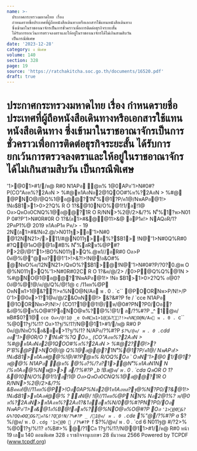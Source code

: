 ```yaml
---
name: >-
  ประกาศกระทรวงมหาดไทย เรื่อง
  กำหนดรายชื่อประเทศที่ผู้ถือหนังสือเดินทางหรือเอกสารใช้แทนหนังสือเดินทาง
  ซึ่งเข้ามาในราชอาณาจักรเป็นการชั่วคราวเพื่อการติดต่อธุรกิจระยะสั้น
  ได้รับการยกเว้นการตรวจลงตราและให้อยู่ในราชอาณาจักรได้ไม่เกินสามสิบวัน
  เป็นกรณีพิเศษ
date: '2023-12-28'
category: ง พิเศษ
volume: 140
section: 328
page: 19
source: 'https://ratchakitcha.soc.go.th/documents/16520.pdf'
draft: true
---
```


# ประกาศกระทรวงมหาดไทย เรื่อง กำหนดรายชื่อประเทศที่ผู้ถือหนังสือเดินทางหรือเอกสารใช้แทนหนังสือเดินทาง ซึ่งเข้ามาในราชอาณาจักรเป็นการชั่วคราวเพื่อการติดต่อธุรกิจระยะสั้น ได้รับการยกเว้นการตรวจลงตราและให้อยู่ในราชอาณาจักรได้ไม่เกินสามสิบวัน เป็นกรณีพิเศษ

'1>@01>#1//ห@ R#0 N1APอ ํ@ห% 1@0APอ'1>N#0#?P(CO"Aอห%?2AอN > %#@ห1AอNอ2@1QOO#%ห%?2AอN > %#@ @PNO@/@Q%1@อ@@?1N'็%@1?P/ค1@/NพAPอ@1!> !Nอ$B1>1>0>2?Q% R O 1?&@10N/O%@1!1/ล!1@ Oล>QหOอ0CNQ%1@อ@@?1R O R/NN>%2@/2>&/?% N'็%1?พ>N01 P 0#?P'1>N#0R#0R O 1?&(ล1>#&@@11>&@ อP1ค!> NAQอR/1?2PคP1%@ 2019 ห1AอP1ค Pค/> - 19 2N(ล1>#&!Nอ2.@/>N011ฐ>อ'1>N#0 @12NN21>/>11/#@N011ฐ>อ%?$B1> !N@'1>N#0Q%R#0 #?Q@1คO@@1ล#B% N'็%ลRห%@P#?P>2@/@1"1>!BO%N011ฐ>Q%.@พ1//อR#0 Oล>P 0คํ@%@"@หล?@1'1>!>&?!>!N@!อ&O#% @NหO%ค/12NN21>/QหO%?$B1>@!N@'1>N#0#?P/?0?0.@พ O @%N011ฐ>Q%'1>N#0R#02C R O 1?&ค/@/2> /0>P@Q%Q%@1N > %#@NO@1@อ@@?1NพAPอ@1!> !Nอ $B1>1>0>2?Q% อ@0?0อํ@%@!@/ค/@/Q%/@!1@ c /11คห%@P OหNพ1>1@&??!>ค%NO@N/Aอ พ . 0 . `c`` @POORNพ>P/N!>/P 0'1>@0ค>1?1@ค/@/2&OหN@!> &?&#?P fe / `cce N1APอ @1OORNพ>P/N!>/ (CO1?1@@1!@/ห/@0#?PN?P0/Oอ?&อํ@%@ห%O@#?PอNO@พ%?@%!ํ@1/ ล/?%#?P _^ 1@ค/ พB#$0?1@ `cce Oล>/@!1@ _e OหNพ1>1@&??!>ค%NO@N/Aอ พ . 0 . `c`` %@01?ฐ/%!1? Oล>1?ฐ/%!1?/N@@11>#1//ห@ R#0 P 0ค/@/NหO%อ&อค>1?ฐ/%!1? N/APอ/?%#?P _` $?%/@ค/ พ . 0 . `cdd ออ'1>@0R/O ? !NอR'%?Q Oอ _ (CO"Aอห%?2AอN > %#@ห1AอNอ2@1QOO#%ห%?2AอN > %#@2?@!>?P'B่%@P>NO@/@ Q%1@อ@@?1N'็%@1?P/ค1@/ NพAPอ!> !Nอ$B1>ห1Aอ#ํ@@%!@/#?Pํ@ห% R/OQ%Oอ ` OหN'1>@0 1/@1? ห@@% N1APอ ํ@ห% @%อ?%/?ล?1>ํ@N'็%ห1AอN1N N /%ห1Aอ@%Nพ@>> ล/?%#?P _b !Bล@ค/ พ . 0 . `cda QหOR O 1?&@10N/O%@1!1/ล!1@ Oล>QหOอ0CNQ%1@อ@@?1R O R/NN>%2@/2>&/?% &Bคคล!@//11คห%@P>!Oอ0AP%Nอ2@1ห1Aอหล?ฐ@%N?P0/?&@1!> !Nอ$B1>ห1Aอ#ํ@@% ? ลN@/ !@//11คห%@P NN% Nอ2@1%? ห/@0 ห%?2AอN>ห1Aอห%?2Aอ1?&1ออห%N/0@%#?PN?P0/Oอ NพAPอ'1>อ&@1อ%B@!อพ%?@%NO@ห%O@#?P Oอ ` '1>@0&?&%?QQหOQO&?ค?&!?QO!N/?%#?P _ /1@ค/ พ . 0 . `cde %"@/?%#?P a_ $?%/@ค/ พ . 0 . `cdg '1>@0  /?%#?P `f $?%/@ค/ พ . 0 . `cd 6 N011ฐ@ #/?2>% %@01?ฐ/%!1? อ%B#>% @/?1Cล 1?ฐ/%!1?/N@@11>#1//ห@ R#0 หน้า 19 เลม 140 ตอนพิเศษ 328 ง ราชกิจจานุเบกษา 28 ธันวาคม 2566 Powered by TCPDF (www.tcpdf.org)
